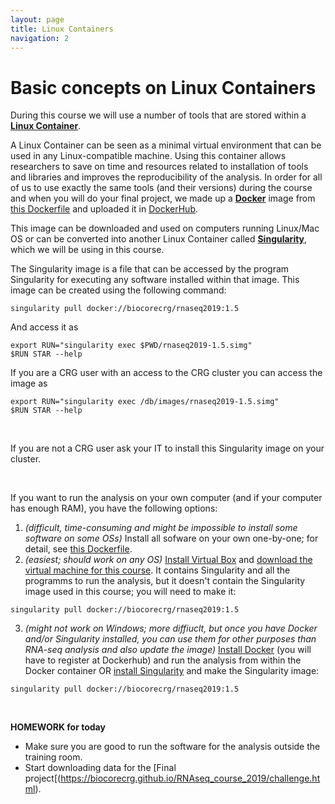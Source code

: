 ```yaml
---
layout: page
title: Linux Containers
navigation: 2
---
```


# Basic concepts on Linux Containers
During this course we will use a number of tools that are stored within a [**Linux Container**](https://en.wikipedia.org/wiki/LXC). 

A Linux Container can be seen as a minimal virtual environment that can be used in any Linux-compatible machine. Using this container allows researchers to save on time and resources related to installation of tools and libraries and improves the reproducibility of the analysis. 
In order for all of us to use exactly the same tools (and their versions) during the course and when you will do your final project, we made up a [**Docker**](https://www.docker.com/) image from [this Dockerfile](https://github.com/biocorecrg/RNAseq_course_2019/blob/master/Dockerfile) and uploaded it in [DockerHub](https://cloud.docker.com/u/biocorecrg/repository/docker/biocorecrg/rnaseq2019). 

This image can be downloaded and used on computers running Linux/Mac OS or can be converted into another Linux Container called [**Singularity**](https://www.sylabs.io/docs/), which we will be using in this course. 

The Singularity image is a file that can be accessed by the program Singularity for executing any software installed within that image. This image can be created using the following command:

```{bash}
singularity pull docker://biocorecrg/rnaseq2019:1.5
```

And access it as

```{bash}
export RUN="singularity exec $PWD/rnaseq2019-1.5.simg"
$RUN STAR --help
```

If you are a CRG user with an access to the CRG cluster you can access the image as 

```{bash}
export RUN="singularity exec /db/images/rnaseq2019-1.5.simg"
$RUN STAR --help
```

<br/>

If you are not a CRG user ask your IT to install this Singularity image on your cluster.

<br/>

If you want to run the analysis on your own computer (and if your computer has enough RAM), you have the following options:
1. *(difficult, time-consuming and might be impossible to install some software on some OSs)* Install all sofware on your own one-by-one; for detail, see [this Dockerfile](https://github.com/biocorecrg/RNAseq_course_2019/blob/master/Dockerfile).
2. *(easiest; should work on any OS)* [Install Virtual Box](https://www.virtualbox.org/wiki/Downloads) and [download the virtual machine for this course](https://public-docs.crg.es/biocore/projects/training/vm/2019/). It contains Singularity and all the programms to run the analysis, but it doesn't contain the Singularity image used in this course; you will need to make it:
```{bash}
singularity pull docker://biocorecrg/rnaseq2019:1.5
```

3. *(might not work on Windows; more diffiuclt, but once you have Docker and/or Singularity installed, you can use them for other purposes than RNA-seq analysis and also update the image)* [Install Docker](https://docs.docker.com/v17.12/install/) (you will have to register at Dockerhub) and run the analysis from within the Docker container OR [install Singularity](https://www.sylabs.io/guides/3.0/user-guide/installation.html) and make the Singularity image: 
```{bash}
singularity pull docker://biocorecrg/rnaseq2019:1.5
```

<br/>

**HOMEWORK for today** 
* Make sure you are good to run the software for the analysis outside the training room.
* Start downloading data for the [Final project[(https://biocorecrg.github.io/RNAseq_course_2019/challenge.html).

